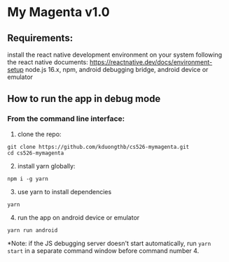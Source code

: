 #    My Magenta v1.0
## Requirements:
install the react native development environment on your system following the react native documents: <https://reactnative.dev/docs/environment-setup>
node.js 16.x, npm, android debugging bridge, android device or emulator
## How to run the app in debug mode
### From the command line interface:
1. clone the repo:
```
git clone https://github.com/kduongthb/cs526-mymagenta.git
cd cs526-mymagenta
```
2. install yarn globally:
```
npm i -g yarn
```
3. use yarn to install dependencies
```
yarn
```
4. run the app on android device or emulator
```
yarn run android
```
*Note: if the JS debugging server doesn't start automatically, run `yarn start` in a separate command window before command number 4.
